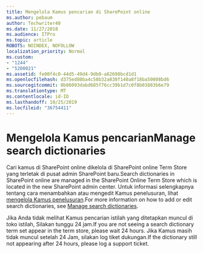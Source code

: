 ```yaml
---
title: Mengelola Kamus pencarian di SharePoint online
ms.author: pebaum
author: Techwriter40
ms.date: 11/27/2018
ms.audience: ITPro
ms.topic: article
ROBOTS: NOINDEX, NOFOLLOW
localization_priority: Normal
ms.custom:
- "1244"
- "5200021"
ms.assetid: fe00f4c0-44d5-49d4-9db0-a62698bcd1d1
ms.openlocfilehash: d375ed80ba4c58b32a830f140a8f18ba50008bd6
ms.sourcegitcommit: 0b06093dabd685f76cc39b1d7c0f8b03883b6e79
ms.translationtype: MT
ms.contentlocale: id-ID
ms.lasthandoff: 10/25/2019
ms.locfileid: "36754411"
---
```

# <a name="manage-search-dictionaries"></a><span data-ttu-id="a25f8-102">Mengelola Kamus pencarian</span><span class="sxs-lookup"><span data-stu-id="a25f8-102">Manage search dictionaries</span></span>

<span data-ttu-id="a25f8-103">Cari kamus di SharePoint online dikelola di SharePoint online Term Store yang terletak di pusat admin SharePoint baru.</span><span class="sxs-lookup"><span data-stu-id="a25f8-103">Search dictionaries in SharePoint online are managed in the SharePoint Online Term Store which is located in the new SharePoint admin center.</span></span> <span data-ttu-id="a25f8-104">Untuk informasi selengkapnya tentang cara menambahkan atau mengedit Kamus penelusuran, lihat [mengelola Kamus penelusuran](https://go.microsoft.com/fwlink/?linkid=2044669&amp;clcid=0x409).</span><span class="sxs-lookup"><span data-stu-id="a25f8-104">For more information on how to add or edit search dictionaries, see [Manage search dictionaries](https://go.microsoft.com/fwlink/?linkid=2044669&amp;clcid=0x409).</span></span>
  
<span data-ttu-id="a25f8-105">Jika Anda tidak melihat Kamus pencarian istilah yang ditetapkan muncul di toko istilah, Silakan tunggu 24 jam.</span><span class="sxs-lookup"><span data-stu-id="a25f8-105">If you are not seeing a search dictionary term set appear in the term store, please wait 24 hours.</span></span> <span data-ttu-id="a25f8-106">Jika Kamus masih tidak muncul setelah 24 Jam, silakan log tiket dukungan.</span><span class="sxs-lookup"><span data-stu-id="a25f8-106">If the dictionary still not appearing after 24 hours, please log a support ticket.</span></span>
  
